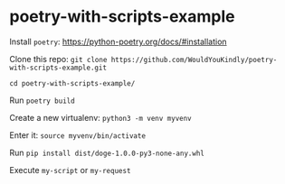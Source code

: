 # poetry-with-scripts-example

Install `poetry`: https://python-poetry.org/docs/#installation

Clone this repo: `git clone https://github.com/WouldYouKindly/poetry-with-scripts-example.git`

`cd poetry-with-scripts-example/`

Run `poetry build`

Create a new virtualenv: `python3 -m venv myvenv`

Enter it: `source myvenv/bin/activate`

Run `pip install dist/doge-1.0.0-py3-none-any.whl`

Execute `my-script` or `my-request`
